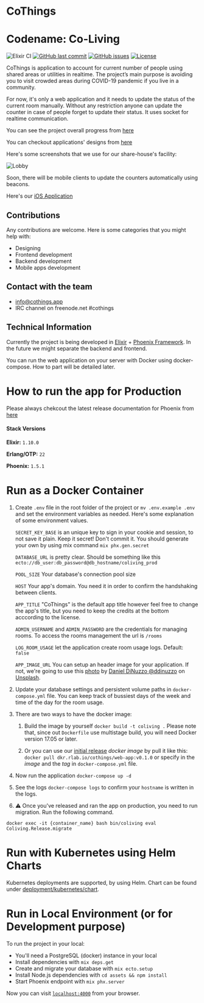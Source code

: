 # CoThings
# Codename: Co-Living

![Elixir CI](https://github.com/rainlab-inc/coliving/workflows/Elixir%20CI/badge.svg)
[![GitHub last commit](https://img.shields.io/github/last-commit/rainlab-inc/coliving)](https://github.com/rainlab-inc/coliving/commits/master)
[![GitHub issues](https://img.shields.io/github/issues/rainlab-inc/coliving)](https://github.com/rainlab-inc/coliving/issues)
[![License](https://img.shields.io/github/license/rainlab-inc/coliving)](LICENSE.md)

CoThings is application to account for current number of people using shared areas or utilities in realtime. The project’s main purpose is avoiding you to visit crowded areas during COVID-19 pandemic if you live in a community.

For now, it's only a web application and it needs to update the status of the current room manually. Without any restriction anyone can update the counter in case of people forget to update their status. It uses socket for realtime communication.

You can see the project overall progress from [here](https://github.com/rainlab-inc/coliving/projects/4)

You can checkout applications' designs from [here](https://github.com/rainlab-inc/cothings-design)

Here's some screenshots that we use for our share-house's facility:

![Lobby](https://github.com/rainlab-inc/coliving/blob/master/assets/static/images/app_lobby_v022.png "Lobby Overall")

Soon, there will be mobile clients to update the counters automatically using beacons.

Here's our [iOS Application](https://github.com/rainlab-inc/coliving-ios)

## Contributions
Any contributions are welcome. Here is some categories that you might help with:
 - Designing
 - Frontend development
 - Backend development
 - Mobile apps development

## Contact with the team
 - info@cothings.app
 - IRC channel on freenode.net #cothings

## Technical Information

Currently the project is being developed in [Elixir](https://elixir-lang.org/) + [Phoenix Framework](https://www.phoenixframework.org/). In the future we might separate the backend and frontend.

You can run the web application on your server with Docker using docker-compose. How to part will be detailed later.

# How to run the app for Production

Please always chekcout the latest release documentation for Phoenix from [here](https://hexdocs.pm/phoenix/deployment.html)

#### Stack Versions
**Elixir:** `1.10.0`

**Erlang/OTP:** `22`

**Phoenix:** `1.5.1`

# Run as a Docker Container

1. Create `.env` file in the root folder of the project or `mv .env.example .env` and set the environment variables as needed.
Here's some explanation of some environment values.

    `SECRET_KEY_BASE` is an unique key to sign in your cookie and session, to not save it plain. Keep it secret! Don't commit it. You should generate your own by using mix command `mix phx.gen.secret`

    `DATABASE_URL` is pretty clear. Should be something like this `ecto://db_user:db_password@db_hostname/coliving_prod`

    `POOL_SIZE` Your database's connection pool size

    `HOST` Your app's domain. You need it in order to confirm the handshaking between clients.

    `APP_TITLE` "CoThings" is the default app title however feel free to  change the app's title, but you need to keep the credits at the bottom acccording to the license.

    `ADMIN_USERNAME` and `ADMIN_PASSWORD` are the credentials for managing rooms. To access the rooms management the url is `/rooms`
    
    `LOG_ROOM_USAGE` let the application create room usage logs. Default: `false`

    `APP_IMAGE_URL` You can setup an header image for your application. If not, we're going to use this [photo](https://unsplash.com/photos/qCjolcMFaLI) by [Daniel DiNuzzo @ddinuzzo](https://unsplash.com/@ddinuzzo) on [Unsplash](https://unsplash.com/).

1. Update your database settings and persistent volume paths in `docker-compose.yml` file. You can keep track of bussiest days of the week and time of the day for the room usage.

1. There are two ways to have the docker image:

   1. Build the image by yourself `docker build -t coliving .` Please note that, since out `Dockerfile` use multistage build, you will need Docker version 17.05 or later.

   1. Or you can use our [initial release](https://github.com/rainlab-inc/cothings/releases/tag/v0.1.0) _docker image_ by pull it like this: `docker pull dkr.rlab.io/cothings/web-app:v0.1.0` or specify in the _image_ and the _tag_ in `docker-compose.yml` file.

1. Now run the application `docker-compose up -d`

1. See the logs `docker-compose logs` to confirm your `hostname` is written in the logs.

1. ⚠️ Once you've released and ran the app on production, you need to run migration. Run the following command.

`docker exec -it {container_name} bash bin/coliving eval Coliving.Release.migrate`

# Run with Kubernetes using Helm Charts

Kubernetes deployments are supported, by using Helm. Chart can be found under [deployment/kubernetes/chart](deployment/kubernetes/chart).

# Run in Local Environment (or for Development purpose)
To run the project in your local:

  * You'll need a PostgreSQL (docker) instance in your local
  * Install dependencies with `mix deps.get`
  * Create and migrate your database with `mix ecto.setup`
  * Install Node.js dependencies with `cd assets && npm install`
  * Start Phoenix endpoint with `mix phx.server`

Now you can visit [`localhost:4000`](http://localhost:4000) from your browser.
